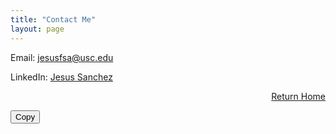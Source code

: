 ```yaml
---
title: "Contact Me"
layout: page 
---
```


Email: [jesusfsa@usc.edu](mailto:jesusfsa@usc.edu)

LinkedIn: [Jesus Sanchez](https://www.linkedin.com/in/jesus-sanchez1/)

<div style="text-align: right;">
  
  <a href="/index">Return Home</a>
  
</div>


<div style="position: relative;">
  <button 
    onclick="copyTextToClipboard('console.log(\'Hello, World!\');')"
    class="copy-button"
  >
    Copy
  </button>
</div>

<script>
  function copyTextToClipboard(text) {
    navigator.clipboard.writeText(text).then(function() {
      alert("Copied to clipboard: " + text);
    }).catch(function(err) {
      console.error("Failed to copy text: ", err);
    });
  }
</script>
